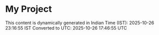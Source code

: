 # My Project

This content is dynamically generated in Indian Time (IST): 2025-10-26 23:16:55 IST
Converted to UTC: 2025-10-26 17:46:55 UTC
